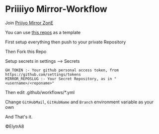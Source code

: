 # Priiiiyo Mirror-Workflow
Join [Priiiyo Mirror ZonE](https://t.me/PriiiyoMirror)

You can use [this repos](https://github.com/PriiiyoLab/Mirrorbot-Repos) as a template

First setup everything then push to your private Repository

Then Fork this Repo

Setup secrets in settings --> Secrets

```text
GH_TOKEN :- Your github personal access token, from https://github.com/settings/tokens
MIRROR_REPOSLUG :- Your Secret Repository, as in "<username>/<reponame>"
```

Then edit .github/workflows/*.yml

Change `GitHubMail`, `GitHubName` and `Branch` environment variable as your own

And That's it.

©ElytrA8

